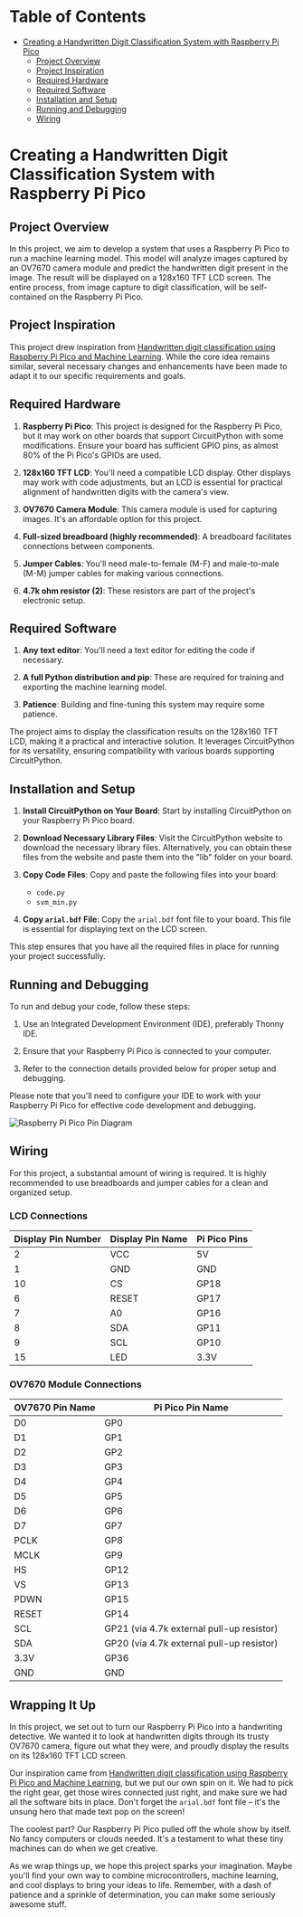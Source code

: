 # Table of Contents

- [Creating a Handwritten Digit Classification System with Raspberry Pi Pico](#creating-a-handwritten-digit-classification-system-with-raspberry-pi-pico)
  - [Project Overview](#project-overview)
  - [Project Inspiration](#project-inspiration)
  - [Required Hardware](#required-hardware)
  - [Required Software](#required-software)
  - [Installation and Setup](#installation-and-setup)
  - [Running and Debugging](#running-and-debugging)
  - [Wiring](#wiring)

# Creating a Handwritten Digit Classification System with Raspberry Pi Pico

## Project Overview

In this project, we aim to develop a system that uses a Raspberry Pi Pico to run a machine learning model. This model will analyze images captured by an OV7670 camera module and predict the handwritten digit present in the image. The result will be displayed on a 128x160 TFT LCD screen. The entire process, from image capture to digit classification, will be self-contained on the Raspberry Pi Pico.

## Project Inspiration

This project drew inspiration from [Handwritten digit classification using Raspberry Pi Pico and Machine Learning](https://ashishware.com/2022/09/03/pipico_digit_classification/). While the core idea remains similar, several necessary changes and enhancements have been made to adapt it to our specific requirements and goals.

## Required Hardware

1. **Raspberry Pi Pico**: This project is designed for the Raspberry Pi Pico, but it may work on other boards that support CircuitPython with some modifications. Ensure your board has sufficient GPIO pins, as almost 80% of the Pi Pico's GPIOs are used.

2. **128x160 TFT LCD**: You'll need a compatible LCD display. Other displays may work with code adjustments, but an LCD is essential for practical alignment of handwritten digits with the camera's view.

3. **OV7670 Camera Module**: This camera module is used for capturing images. It's an affordable option for this project.

4. **Full-sized breadboard (highly recommended)**: A breadboard facilitates connections between components.

5. **Jumper Cables**: You'll need male-to-female (M-F) and male-to-male (M-M) jumper cables for making various connections.

6. **4.7k ohm resistor (2)**: These resistors are part of the project's electronic setup.

## Required Software

1. **Any text editor**: You'll need a text editor for editing the code if necessary.

2. **A full Python distribution and pip**: These are required for training and exporting the machine learning model.

3. **Patience**: Building and fine-tuning this system may require some patience.

The project aims to display the classification results on the 128x160 TFT LCD, making it a practical and interactive solution. It leverages CircuitPython for its versatility, ensuring compatibility with various boards supporting CircuitPython.

## Installation and Setup

1. **Install CircuitPython on Your Board**: Start by installing CircuitPython on your Raspberry Pi Pico board.

2. **Download Necessary Library Files**: Visit the CircuitPython website to download the necessary library files. Alternatively, you can obtain these files from the website and paste them into the "lib" folder on your board.

3. **Copy Code Files**: Copy and paste the following files into your board:
   - `code.py`
   - `svm_min.py`

4. **Copy `arial.bdf` File**: Copy the `arial.bdf` font file to your board. This file is essential for displaying text on the LCD screen.

This step ensures that you have all the required files in place for running your project successfully.



## Running and Debugging

To run and debug your code, follow these steps:

1. Use an Integrated Development Environment (IDE), preferably Thonny IDE.

2. Ensure that your Raspberry Pi Pico is connected to your computer.

3. Refer to the connection details provided below for proper setup and debugging.

Please note that you'll need to configure your IDE to work with your Raspberry Pi Pico for effective code development and debugging.

![Raspberry Pi Pico Pin Diagram](https://example.com/raspberry-pi-pico.jpg)




## Wiring

For this project, a substantial amount of wiring is required. It is highly recommended to use breadboards and jumper cables for a clean and organized setup.

### LCD Connections

| Display Pin Number | Display Pin Name | Pi Pico Pins |
|-------------------|------------------|--------------|
| 2                 | VCC              | 5V           |
| 1                 | GND              | GND          |
| 10                | CS               | GP18         |
| 6                 | RESET            | GP17         |
| 7                 | A0               | GP16         |
| 8                 | SDA              | GP11         |
| 9                 | SCL              | GP10         |
| 15                | LED              | 3.3V         |

### OV7670 Module Connections



| OV7670 Pin Name | Pi Pico Pin Name                    |
|-----------------|------------------------------------|
| D0              | GP0                                |
| D1              | GP1                                |
| D2              | GP2                                |
| D3              | GP3                                |
| D4              | GP4                                |
| D5              | GP5                                |
| D6              | GP6                                |
| D7              | GP7                                |
| PCLK            | GP8                                |
| MCLK            | GP9                                |
| HS              | GP12                               |
| VS              | GP13                               |
| PDWN            | GP15                               |
| RESET           | GP14                               |
| SCL             | GP21 (via 4.7k external pull-up resistor) |
| SDA             | GP20 (via 4.7k external pull-up resistor) |
| 3.3V            | GP36                               |
| GND             | GND                                |


## Wrapping It Up

In this project, we set out to turn our Raspberry Pi Pico into a handwriting detective. We wanted it to look at handwritten digits through its trusty OV7670 camera, figure out what they were, and proudly display the results on its 128x160 TFT LCD screen.

Our inspiration came from [Handwritten digit classification using Raspberry Pi Pico and Machine Learning](https://ashishware.com/2022/09/03/pipico_digit_classification/), but we put our own spin on it. We had to pick the right gear, get those wires connected just right, and make sure we had all the software bits in place. Don't forget the `arial.bdf` font file – it's the unsung hero that made text pop on the screen!

The coolest part? Our Raspberry Pi Pico pulled off the whole show by itself. No fancy computers or clouds needed. It's a testament to what these tiny machines can do when we get creative.

As we wrap things up, we hope this project sparks your imagination. Maybe you'll find your own way to combine microcontrollers, machine learning, and cool displays to bring your ideas to life. Remember, with a dash of patience and a sprinkle of determination, you can make some seriously awesome stuff. 
